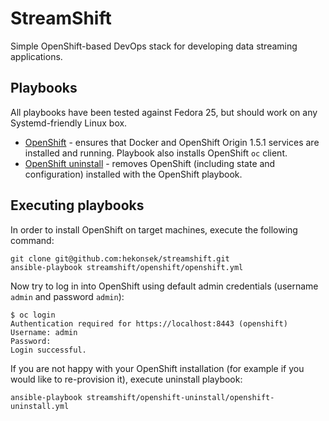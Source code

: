 # StreamShift

Simple OpenShift-based DevOps stack for developing data streaming applications.

## Playbooks 

All playbooks have been tested against Fedora 25, but should work on any Systemd-friendly Linux box.

- [OpenShift](https://github.com/hekonsek/streamshift/tree/master/openshift) - ensures that Docker and OpenShift Origin 1.5.1 services are
installed and running. Playbook also installs OpenShift `oc` client.
- [OpenShift uninstall](https://github.com/hekonsek/streamshift/tree/master/openshift-uninstall) - removes OpenShift (including state and configuration)
installed with the OpenShift playbook.

## Executing playbooks

In order to install OpenShift on target machines, execute the following command:

    git clone git@github.com:hekonsek/streamshift.git
    ansible-playbook streamshift/openshift/openshift.yml

Now try to log in into OpenShift using default admin credentials (username `admin` and password `admin`):

```
$ oc login
Authentication required for https://localhost:8443 (openshift)
Username: admin
Password: 
Login successful.
```

If you are not happy with your OpenShift installation (for example if you would like to re-provision it), execute uninstall playbook:

    ansible-playbook streamshift/openshift-uninstall/openshift-uninstall.yml
 